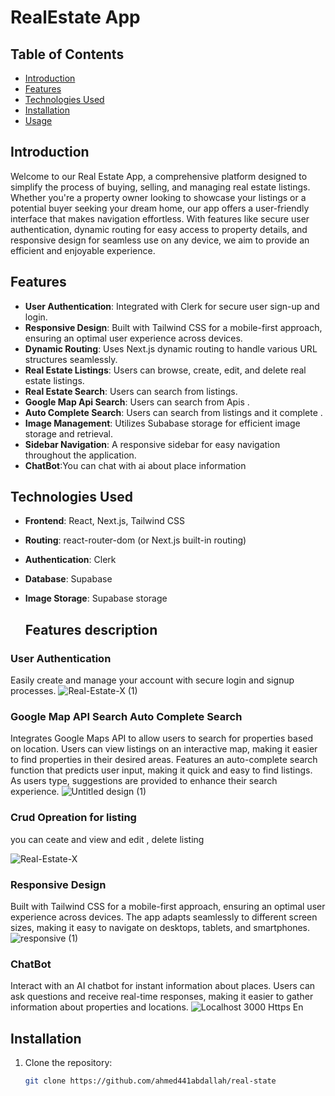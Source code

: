 # RealEstate App

## Table of Contents
- [Introduction](#introduction)
- [Features](#features)
- [Technologies Used](#technologies-used)
- [Installation](#installation)
- [Usage](#usage)

## Introduction
Welcome to our Real Estate App, a comprehensive platform designed to simplify the process of buying, selling, and managing real estate listings. Whether you're a property owner looking to showcase your listings or a potential buyer seeking your dream home, our app offers a user-friendly interface that makes navigation effortless. With features like secure user authentication, dynamic routing for easy access to property details, and responsive design for seamless use on any device, we aim to provide an efficient and enjoyable experience. 

## Features
- **User Authentication**: Integrated with Clerk for secure user sign-up and login.
- **Responsive Design**: Built with Tailwind CSS for a mobile-first approach, ensuring an optimal user experience across devices.
- **Dynamic Routing**: Uses Next.js dynamic routing to handle various URL structures seamlessly.
- **Real Estate Listings**: Users can browse, create, edit, and delete real estate listings.
- **Real Estate Search**: Users can search from listings.
- **Google Map Api Search**: Users can search from Apis .
- **Auto Complete Search**: Users can search from listings and it complete .
- **Image Management**: Utilizes Subabase storage  for efficient image storage and retrieval.
- **Sidebar Navigation**: A responsive sidebar for easy navigation throughout the application.
- **ChatBot**:You can chat with ai about place information
  
## Technologies Used
- **Frontend**: React, Next.js, Tailwind CSS
- **Routing**: react-router-dom (or Next.js built-in routing)
- **Authentication**: Clerk
- **Database**: Supabase
- **Image Storage**: Supabase storage

  ## Features description

### User Authentication
Easily create and manage your account with secure login and signup processes. 
![Real-Estate-X (1)](https://github.com/user-attachments/assets/2907d4ff-de8c-41e5-9f26-4ed214915034)


### Google Map API Search Auto Complete Search
Integrates Google Maps API to allow users to search for properties based on location. Users can view listings on an interactive map, making it easier to find properties in their desired areas.
Features an auto-complete search function that predicts user input, making it quick and easy to find listings. As users type, suggestions are provided to enhance their search experience.
![Untitled design (1)](https://github.com/user-attachments/assets/6fc25019-e5be-4b34-805e-7d6b1729c7b0)

### Crud Opreation for listing 
you can ceate and view and edit , delete listing 

![Real-Estate-X](https://github.com/user-attachments/assets/55c25554-f063-4130-99bc-de9c7262388a)
### Responsive Design
Built with Tailwind CSS for a mobile-first approach, ensuring an optimal user experience across devices. The app adapts seamlessly to different screen sizes, making it easy to navigate on desktops, tablets, and smartphones.
![responsive (1)](https://github.com/user-attachments/assets/ec5f72b1-187f-4bc0-920d-033b65574b85)
### ChatBot
Interact with an AI chatbot for instant information about places. Users can ask questions and receive real-time responses, making it easier to gather information about properties and locations.
![Localhost 3000 Https  En](https://github.com/user-attachments/assets/bff7bb47-0c98-4a37-be31-e8bd97c424e3)
## Installation
1. Clone the repository:
   ```bash
   git clone https://github.com/ahmed441abdallah/real-state




